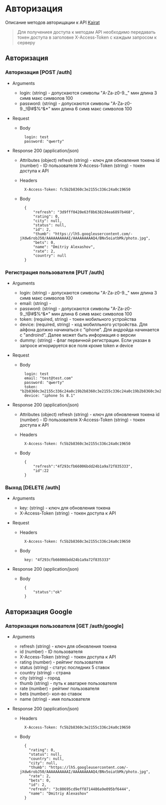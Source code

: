 # Авторизация
Описание методов авторищации к API [Kairat](README.md)
> Для получениея доступа к методам API необходимо передавать токен доступа в заголовке X-Access-Token с каждым запросом  к серверу


##  Авторизация
### Авторизация [POST /auth]
+ Arguments

    + login:  (string) - допускаются символы "A-Za-z0-9._" мин длина 3 симв макс символов 100
    + password: (string) - допускаются символы "A-Za-z0-9._!@#$%^&*" мин длина 6 симв макс символов 100
+ Request 

    + Body
    
            login: test
            password: "qwerty"

+ Response 200 (application/json)

    + Attributes (object)
            refresh (string) - ключ для обновления токена
            id (number) - ID пользователя
            X-Access-Token (string) - токен доступа к API

    + Headers
    
            X-Access-Token: fc5b2b8360c3e2155c336c24a0c19650
    
    + Body

            {
                "refresh": "3d9fff0420e63f8b6382d4ea6897b468",
                "rating": 0,
                "city": null,
                "status": null,
                "id": 2,
                "thumb": "https://lh5.googleusercontent.com/-jXdw6robJ50/AAAAAAAAAAI/AAAAAAAAAQ4/BNv5oiatbMk/photo.jpg",
                "bets": 0,
                "name": "Dmitriy Alexashov",
                "rate": 2,
                "country": null
            }

### Регистрация пользователя [PUT /auth]
+ Arguments

    + login:  (string) - допускаются символы "A-Za-z0-9._" мин длина 3 симв макс символов 100
    + email: (string) - 
    + password: (string) - допускаются символы "A-Za-z0-9._!@#$%^&*" мин длина 6 симв макс символов 100
    + token: (required, string) - токен мобильного устройства
    + device: (required, string) - код мобилльного устройства. Для айфона должно начинаться с "iphone". Для андройда начинается с "androind". Далее может быть информация о версии 
    + dummy:  (string) - флаг первичной регистрации. Если указан в запросе игнорируется все поля кроме token и device
+ Request 

    + Body
    
            login: test
            email: "test@test.com"
            password: "qwerty"
            token: "b2b8360c3e2155c336c24a0c19b2b8360c3e2155c336c24a0c19b2b8360c3e2155c336c24a0c19"
            device: "iphone 5s 8.1"
        
+ Response 200 (application/json)

    + Attributes (object)
            refresh (string) - ключ для обновления токена
            id (number) - ID пользователя
            X-Access-Token (string) - токен доступа к API

    + Headers
    
            X-Access-Token: fc5b2b8360c3e2155c336c24a0c19650
    
    + Body

            {
                "refresh":"4f293cfb66006bdd24b1a9a72f835333",
                "id":22
            }  

### Выход [DELETE /auth]
+ Arguments

    + key:  (string) - ключ для обновления токена
    + X-Access-Token (string) - токен доступа к API

+ Request 

    + Headers
    
            X-Access-Token: fc5b2b8360c3e2155c336c24a0c19650

    + Body
    
            key: "4f293cfb66006bdd24b1a9a72f835333"

        
+ Response 200 (application/json)


    + Body

            {
                "status":"ok"
            }  

##  Авторизация Google 

### Авторизация пользователя [GET /auth/google]

+ Arguments
    + refresh (string) - ключ для обновления токена
    + id (number) - ID пользователя
    + X-Access-Token (string) - токен доступа к API
    + rating (number) - рейтинг пользователя
    + status (string) - статус последних 5 ставок 
    + country (string) - страна
    + city (string) - город
    + thumb (string) - путь к аватарке пользователя
    + rate (number) - рейтинг пользователя
    + bets (number)- кол-во ставок
    + name (string) - имя пользователя


+ Response 200 (application/json)

    + Headers
    
            X-Access-Token: fc5b2b8360c3e2155c336c24a0c19650
    
    + Body

            {
              "rating": 0,
              "status": null,
              "country": null,
              "city": null,
              "thumb": "https://lh5.googleusercontent.com/-jXdw6robJ50/AAAAAAAAAAI/AAAAAAAAAQ4/BNv5oiatbMk/photo.jpg",
              "rate": 2,
              "bets": 0,
              "id": 2,
              "refresh": "3c80695cd9eff8714486a9e095bf6444",
              "name": "Dmitriy Alexashov"
            }

